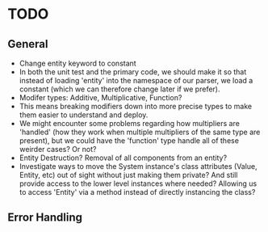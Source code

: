 # TODO

## General
* Change entity keyword to constant
 * In both the unit test and the primary code, we should make it so that instead of loading 'entity' into the namespace of our parser, we load a constant (which we can therefore change later if we prefer).
* Modifer types: Additive, Multiplicative, Function?
 * This means breaking modifiers down into more precise types to make them easier to understand and deploy.
 * We might encounter some problems regarding how multipliers are 'handled' (how they work when multiple multipliers of the same type are present), but we could have the 'function' type handle all of these weirder cases? Or not?
* Entity Destruction? Removal of all components from an entity?
* Investigate ways to move the System instance's class attributes (Value, Entity, etc) out of sight without just making them private? And still provide access to the lower level instances where needed? Allowing us to access 'Entity' via a method instead of directly instancing the class?


## Error Handling
